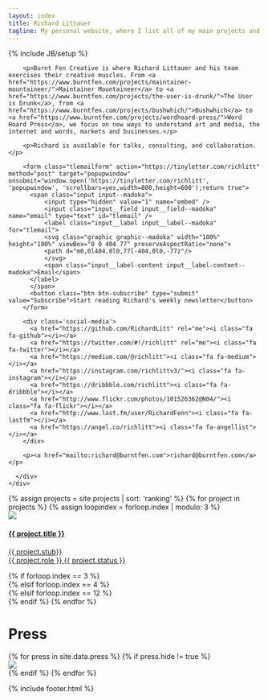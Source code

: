 ```yaml
---
layout: index
title: Richard Littauer
tagline: My personal website, where I list all of my main projects and occasionally blog.
---
```

{% include JB/setup %}

<div class="wrapper">
  <div id="contact" >
    <div class="container">
      <div class="row col-sm-8 col-sm-offset-2 speak">

        <p>Burnt Fen Creative is where Richard Littauer and his team exercises their creative muscles. From <a href="https://www.burntfen.com/projects/maintainer-mountaineer/">Maintainer Mountaineer</a> to <a href="https://www.burntfen.com/projects/the-user-is-drunk/">The User is Drunk</a>, from <a href="https://www.burntfen.com/projects/bushwhich/">Bushwhich</a> to <a href="https://www.burntfen.com/projects/wordhoard-press/">Word Hoard Press</a>, we focus on new ways to understand art and media, the internet and words, markets and businesses.</p>

        <p>Richard is available for talks, consulting, and collaboration.</p>

        <form class="tlemailform" action="https://tinyletter.com/richlitt" method="post" target="popupwindow" onsubmit="window.open('https://tinyletter.com/richlitt', 'popupwindow', 'scrollbars=yes,width=800,height=600');return true">
          <span class="input input--madoka">
              <input type="hidden" value="1" name="embed" />
              <input class="input__field input__field--madoka" name="email" type="text" id="tlemail" />
              <label class="input__label input__label--madoka" for="tlemail">
              <svg class="graphic graphic--madoka" width="100%" height="100%" viewBox="0 0 404 77" preserveAspectRatio="none">
              <path d="m0,0l404,0l0,77l-404,0l0,-77z"/>
              </svg>
              <span class="input__label-content input__label-content--madoka">Email</span>
          </label>
          </span>
          <button class="btn btn-subscribe" type="submit" value="Subscribe">Start reading Richard's weekly newsletter</button>
        </form>

        <div class='social-media'>
          <a href="https://github.com/RichardLitt" rel="me"><i class="fa fa-github"></i></a>
          <a href="https://twitter.com/#!/richlitt" rel="me"><i class="fa fa-twitter"></i></a>
          <a href="https://medium.com/@richlitt"><i class="fa fa-medium"></i></a>
          <a href="https://instagram.com/richlittv3/"><i class="fa fa-instagram"></i></a>
          <a href="https://dribbble.com/richlitt"><i class="fa fa-dribbble"></i></a>
          <a href="http://www.flickr.com/photos/101526362@N04/"><i class="fa fa-flickr"></i></a>
          <a href="http://www.last.fm/user/RichardFenn"><i class="fa fa-lastfm"></i></a>
          <a href="https://angel.co/richlitt"><i class="fa fa-angellist"></i></a>
        </div>

        <p><a href="mailto:richard@burntfen.com">richard@burntfen.com</a></p>

      </div>
    </div>
  </div>

  <div class="container">
    <div class="row col-md-12 projects">
      {% assign projects = site.projects | sort: 'ranking' %}
      {% for project in projects %}
        {% assign loopindex = forloop.index | modulo: 3 %}
          <div class="project col-xs-10 col-xs-offset-1 col-sm-4 col-sm-offset-0 col-md-3">
            <div class="img-container">
              <a href="{{ project.url }}">
                <img src="assets/img/project/{{ project.picture-small }}" class="card-image"/>
              </a>
            </div>
            <a class="project-title" href="{{ project.url }}">
              <h4>
                {{ project.title }}
              </h4>
              <p>{{ project.stub}}<br />
              {{ project.role }} <span class="status">{{ project.status }}</span></p>
            </a>
          </div>
        {% if forloop.index == 3 %}
          <div class="clearfix visible-sm-block"></div>
        {% elsif forloop.index == 4 %}
          <div class="clearfix visible-md-block visible-lg-block"></div>
        {% elsif forloop.index == 12 %}
          <div class="clearfix visible-md-block visible-lg-block"></div>
        {% endif %}
      {% endfor %}
    </div>
  </div>
</div>

<div class="container">
  <div class="row press">
    <h1 class="section-header">Press</h1>
    {% for press in site.data.press %}
      {% if press.hide != true %}
        <div class="col-xs-6 col-sm-3 col-md-2">
          <div class="img-container">
            <a href="{{ press.url }}" title="{{ press.title }}">
              <img src="assets/img/press/{{ press.image }}" class="card-image">
            </a>
          </div>
        </div>
      {% endif %}
    {% endfor %}
  </div>
</div>

{% include footer.html %}
